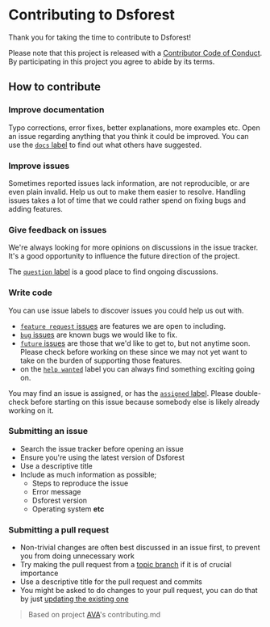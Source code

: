 # Contributing to Dsforest

Thank you for taking the time to contribute to Dsforest!

Please note that this project is released with a [Contributor Code of Conduct](code-of-conduct.md). By participating in this project you agree to abide by its terms.

## How to contribute

### Improve documentation

Typo corrections, error fixes, better explanations, more examples etc. Open an issue regarding anything that you think it could be improved. You can use the [`docs` label](https://github.com/klaussinani/dsforest/labels/docs) to find out what others have suggested.

### Improve issues

Sometimes reported issues lack information, are not reproducible, or are even plain invalid. Help us out to make them easier to resolve. Handling issues takes a lot of time that we could rather spend on fixing bugs and adding features.

### Give feedback on issues

We're always looking for more opinions on discussions in the issue tracker. It's a good opportunity to influence the future direction of the project.

The [`question` label](https://github.com/klaussinani/dsforest/labels/question) is a good place to find ongoing discussions.

### Write code

You can use issue labels to discover issues you could help us out with.

- [`feature request` issues](https://github.com/klaussinani/dsforest/labels/feature%20request) are features we are open to including.
- [`bug` issues](https://github.com/klaussinani/dsforest/labels/bug) are known bugs we would like to fix.
- [`future` issues](https://github.com/klaussinani/dsforest/labels/future) are those that we'd like to get to, but not anytime soon. Please check before working on these since we may not yet want to take on the burden of supporting those features.
- on the [`help wanted`](https://github.com/klaussinani/dsforest/labels/help%20wanted) label you can always find something exciting going on.

You may find an issue is assigned, or has the [`assigned` label](https://github.com/klaussinani/dsforest/labels/assigned). Please double-check before starting on this issue because somebody else is likely already working on it.

### Submitting an issue

- Search the issue tracker before opening an issue
- Ensure you're using the latest version of Dsforest
- Use a descriptive title
- Include as much information as possible;
  - Steps to reproduce the issue
  - Error message
  - Dsforest version
  - Operating system **etc**

### Submitting a pull request

- Non-trivial changes are often best discussed in an issue first, to prevent you from doing unnecessary work
- Try making the pull request from a [topic branch](https://github.com/dchelimsky/rspec/wiki/Topic-Branches) if it is of crucial importance
- Use a descriptive title for the pull request and commits
- You might be asked to do changes to your pull request, you can do that by just [updating the existing one](https://github.com/RichardLitt/docs/blob/master/amending-a-commit-guide.md)

> Based on project [AVA](https://github.com/avajs/ava/blob/master/contributing.md)'s contributing.md
